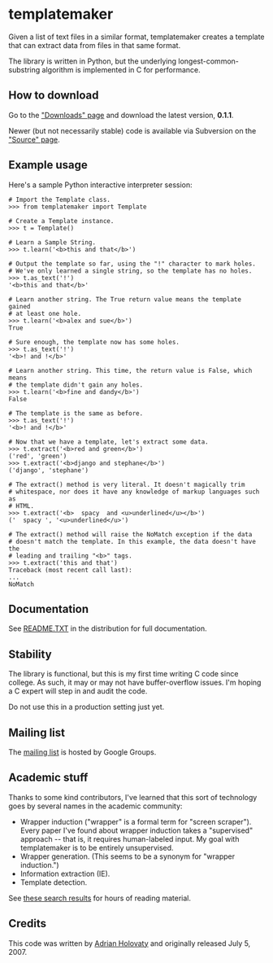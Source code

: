 # templatemaker #

Given a list of text files in a similar format, templatemaker creates a template that can extract data from files in that same format.

The library is written in Python, but the underlying longest-common-substring algorithm is implemented in C for performance.

## How to download ##

Go to the ["Downloads" page](http://code.google.com/p/templatemaker/downloads/list) and download the latest version, **0.1.1**.

Newer (but not necessarily stable) code is available via Subversion on the ["Source" page](http://code.google.com/p/templatemaker/source).

## Example usage ##

Here's a sample Python interactive interpreter session:

```
# Import the Template class.
>>> from templatemaker import Template

# Create a Template instance.
>>> t = Template()

# Learn a Sample String.
>>> t.learn('<b>this and that</b>')

# Output the template so far, using the "!" character to mark holes.
# We've only learned a single string, so the template has no holes.
>>> t.as_text('!')
'<b>this and that</b>'

# Learn another string. The True return value means the template gained
# at least one hole.
>>> t.learn('<b>alex and sue</b>')
True

# Sure enough, the template now has some holes.
>>> t.as_text('!')
'<b>! and !</b>'

# Learn another string. This time, the return value is False, which means
# the template didn't gain any holes.
>>> t.learn('<b>fine and dandy</b>')
False

# The template is the same as before.
>>> t.as_text('!')
'<b>! and !</b>'

# Now that we have a template, let's extract some data.
>>> t.extract('<b>red and green</b>')
('red', 'green')
>>> t.extract('<b>django and stephane</b>')
('django', 'stephane')

# The extract() method is very literal. It doesn't magically trim
# whitespace, nor does it have any knowledge of markup languages such as
# HTML.
>>> t.extract('<b>  spacy  and <u>underlined</u></b>')
('  spacy ', '<u>underlined</u>')

# The extract() method will raise the NoMatch exception if the data
# doesn't match the template. In this example, the data doesn't have the
# leading and trailing "<b>" tags.
>>> t.extract('this and that')
Traceback (most recent call last):
...
NoMatch
```

## Documentation ##

See [README.TXT](http://templatemaker.googlecode.com/svn/trunk/README.TXT) in the distribution for full documentation.

## Stability ##

The library is functional, but this is my first time writing C code since college. As such, it may or may not have buffer-overflow issues. I'm hoping a C expert will step in and audit the code.

Do not use this in a production setting just yet.

## Mailing list ##

The [mailing list](http://groups.google.com/group/templatemaker) is hosted by Google Groups.

## Academic stuff ##

Thanks to some kind contributors, I've learned that this sort of technology goes by several names in the academic community:

  * Wrapper induction ("wrapper" is a formal term for "screen scraper"). Every paper I've found about wrapper induction takes a "supervised" approach -- that is, it requires human-labeled input. My goal with templatemaker is to be entirely unsupervised.
  * Wrapper generation. (This seems to be a synonym for "wrapper induction.")
  * Information extraction (IE).
  * Template detection.

See [these search results](http://www.google.com/search?hl=en&q=+site:citeseer.ist.psu.edu+%22wrapper+induction%22) for hours of reading material.

## Credits ##

This code was written by [Adrian Holovaty](http://www.holovaty.com/) and originally released July 5, 2007.